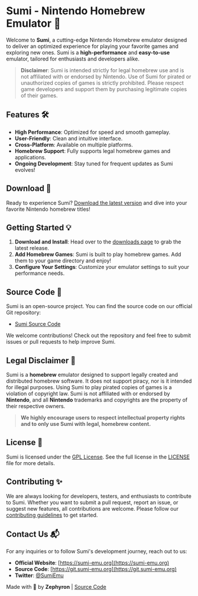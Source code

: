 # Sumi - Nintendo Homebrew Emulator 🍋

Welcome to **Sumi**, a cutting-edge Nintendo Homebrew emulator designed to deliver an optimized experience for playing your favorite games and exploring new ones. Sumi is a **high-performance** and **easy-to-use** emulator, tailored for enthusiasts and developers alike.

> **Disclaimer**: Sumi is intended strictly for legal homebrew use and is not affiliated with or endorsed by Nintendo. Use of Sumi for pirated or unauthorized copies of games is strictly prohibited. Please respect game developers and support them by purchasing legitimate copies of their games.

## Features 🛠️

- **High Performance**: Optimized for speed and smooth gameplay.
- **User-Friendly**: Clean and intuitive interface.
- **Cross-Platform**: Available on multiple platforms.
- **Homebrew Support**: Fully supports legal homebrew games and applications.
- **Ongoing Development**: Stay tuned for frequent updates as Sumi evolves!

## Download 🚀

Ready to experience Sumi? [Download the latest version](https://git.sumi-emu.org/Sumi/Sumi/releases) and dive into your favorite Nintendo homebrew titles!

## Getting Started 💡

1. **Download and Install**: Head over to the [downloads page](https://git.sumi-emu.org/Sumi/Sumi/releases) to grab the latest release.
2. **Add Homebrew Games**: Sumi is built to play homebrew games. Add them to your game directory and enjoy!
3. **Configure Your Settings**: Customize your emulator settings to suit your performance needs.

## Source Code 🔧

Sumi is an open-source project. You can find the source code on our official Git repository:

- [Sumi Source Code](https://git.sumi-emu.org/)

We welcome contributions! Check out the repository and feel free to submit issues or pull requests to help improve Sumi.

## Legal Disclaimer 📜

Sumi is a **homebrew** emulator designed to support legally created and distributed homebrew software. It does not support piracy, nor is it intended for illegal purposes. Using Sumi to play pirated copies of games is a violation of copyright law. Sumi is not affiliated with or endorsed by **Nintendo**, and all **Nintendo** trademarks and copyrights are the property of their respective owners.

> **We highly encourage users to respect intellectual property rights and to only use Sumi with legal, homebrew content.**

## License 📄

Sumi is licensed under the [GPL License](https://www.gnu.org/licenses/gpl-3.0.html). See the full license in the [LICENSE](LICENSE) file for more details.

## Contributing ✨

We are always looking for developers, testers, and enthusiasts to contribute to Sumi. Whether you want to submit a pull request, report an issue, or suggest new features, all contributions are welcome. Please follow our [contributing guidelines](CONTRIBUTING.md) to get started.

## Contact Us 📬

For any inquiries or to follow Sumi's development journey, reach out to us:

- **Official Website**: [https://sumi-emu.org](https://sumi-emu.org)
- **Source Code**: [https://git.sumi-emu.org](https://git.sumi-emu.org)
- **Twitter**: [@SumiEmu](https://twitter.com/SumiEmu)

Made with 💚 by **Zephyron** | [Source Code](https://git.sumi-emu.org)
